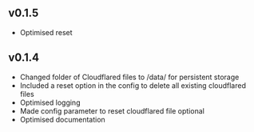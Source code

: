 ## v0.1.5

- Optimised reset

## v0.1.4

- Changed folder of Cloudflared files to /data/ for persistent storage
- Included a reset option in the config to delete all existing cloudflared files
- Optimised logging
- Made config parameter to reset cloudflared file optional
- Optimised documentation